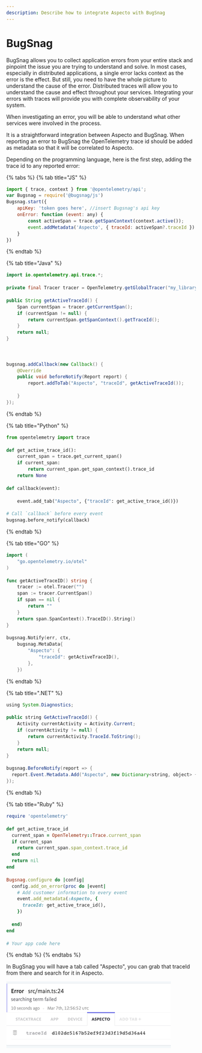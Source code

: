 ```yaml
---
description: Describe how to integrate Aspecto with BugSnag
---
```


# BugSnag

BugSnag allows you to collect application errors from your entire stack and pinpoint the issue you are trying to understand and solve. In most cases, especially in distributed applications, a single error lacks context as the error is the effect. But still, you need to have the whole picture to understand the cause of the error. Distributed traces will allow you to understand the cause and effect throughout your services. Integrating your errors with traces will provide you with complete observability of your system.

When investigating an error, you will be able to understand what other services were involved in the process.

It is a straightforward integration between Aspecto and BugSnag. When reporting an error to BugSnag the OpenTelemetry trace id should be added as metadata so that it will be correlated to Aspecto.

Depending on the programming language, here is the first step, adding the trace id to any reported error:

{% tabs %}
{% tab title="JS" %}
```javascript
import { trace, context } from '@opentelemetry/api';
var Bugsnag = require('@bugsnag/js')
Bugsnag.start({
    apiKey: 'token goes here', //insert Bugsnag's api key
    onError: function (event: any) {
        const activeSpan = trace.getSpanContext(context.active());
        event.addMetadata('Aspecto', { traceId: activeSpan?.traceId }) // Adding traceId to any error
    }
})
```
{% endtab %}

{% tab title="Java" %}
```java
import io.opentelemetry.api.trace.*;

private final Tracer tracer = OpenTelemetry.getGlobalTracer("my_library_name", "1.0.0");

public String getActiveTraceId() {
    Span currentSpan = tracer.getCurrentSpan();
    if (currentSpan != null) {
        return currentSpan.getSpanContext().getTraceId();
    }
    return null;
}



bugsnag.addCallback(new Callback() {
    @Override
    public void beforeNotify(Report report) {
        report.addToTab("Aspecto", "traceId", getActiveTraceId());

    }
});

```
{% endtab %}

{% tab title="Python" %}
```python
from opentelemetry import trace

def get_active_trace_id():
    current_span = trace.get_current_span()
    if current_span:
        return current_span.get_span_context().trace_id
    return None

def callback(event):

    event.add_tab("Aspecto", {"traceId": get_active_trace_id()})

# Call `callback` before every event
bugsnag.before_notify(callback)

```
{% endtab %}

{% tab title="GO" %}
```go
import (
    "go.opentelemetry.io/otel"
)

func getActiveTraceID() string {
    tracer := otel.Tracer("")
    span := tracer.CurrentSpan()
    if span == nil {
        return ""
    }
    return span.SpanContext().TraceID().String()
}

bugsnag.Notify(err, ctx,
    bugsnag.MetaData{
        "Aspecto": {
            "traceId": getActiveTraceID(),
        },
    })

```
{% endtab %}

{% tab title=".NET" %}
```java
using System.Diagnostics;

public string GetActiveTraceId() {
    Activity currentActivity = Activity.Current;
    if (currentActivity != null) {
        return currentActivity.TraceId.ToString();
    }
    return null;
}

bugsnag.BeforeNotify(report => {
  report.Event.Metadata.Add("Aspecto", new Dictionary<string, object> { { "traceId", GetActiveTraceId() } });
});

```
{% endtab %}

{% tab title="Ruby" %}
```ruby
require 'opentelemetry'

def get_active_trace_id
  current_span = OpenTelemetry::Trace.current_span
  if current_span
    return current_span.span_context.trace_id
  end
  return nil
end

Bugsnag.configure do |config|
  config.add_on_error(proc do |event|
    # Add customer information to every event
    event.add_metadata(:Aspecto, {
      traceId: get_active_trace_id(),
    })
 
  end)
end

# Your app code here

```
{% endtab %}
{% endtabs %}

In BugSnag you will have a tab called "Aspecto", you can grab that traceId from there and search for it in Aspecto.

![](<../../../.gitbook/assets/image (8).png>)

